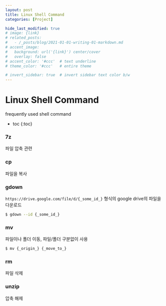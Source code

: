 ```yaml
---
layout: post
title: Linux Shell Command
categories: [Project]

hide_last_modified: true
# image: {link}
# related_posts:
#   - /_posts/blog/2021-01-01-writing-01-markdown.md
# accent_image: 
#   background: url('{link}') center/cover
#   overlay: false
# accent_color: '#ccc'  # text underline
# theme_color: '#ccc'   # entire theme

# invert_sidebar: true  # invert sidebar text color b/w
---
```


# Linux Shell Command

frequently used shell command

- toc
{:toc}

### 7z

파일 압축 관련

### cp

파일을 복사

### gdown

 `https://drive.google.com/file/d/{_some_id_}` 형식의 google drive의 파일을 다운로드

~~~sh
$ gdown --id {_some_id_}
~~~

### mv

파일이나 폴더 이동, 파일/폴더 구분없이 사용

~~~sh
$ mv {_origin_} {_move_to_}
~~~

### rm

파일 삭제

### unzip

압축 해제

